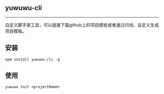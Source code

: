 <!--
 * @Author: yuyongxing
 * @Date: 2022-03-15 14:58:25
 * @LastEditors: yuyongxing
 * @LastEditTime: 2022-03-15 15:30:22
 * @Description: 
-->
## yuwuwu-cli
****
自定义脚手架工具，可以直接下载github上的项目模板或者通过问询，自定义生成项目模板。


## 安装
```
npm install yuwuwu-cli -g
```

## 使用
```
yuwuwu init <projectName>
```